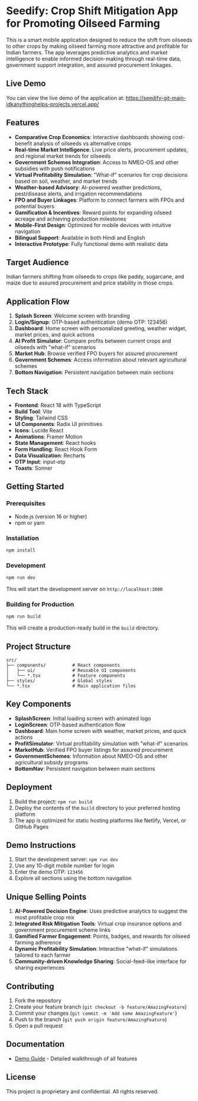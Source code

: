 # Seedify: Crop Shift Mitigation App for Promoting Oilseed Farming

This is a smart mobile application designed to reduce the shift from oilseeds to other crops by making oilseed farming more attractive and profitable for Indian farmers. The app leverages predictive analytics and market intelligence to enable informed decision-making through real-time data, government support integration, and assured procurement linkages.

## Live Demo

You can view the live demo of the application at: https://seedify-git-main-idkanythinghelps-projects.vercel.app/


## Features

- **Comparative Crop Economics**: Interactive dashboards showing cost-benefit analysis of oilseeds vs alternative crops
- **Real-time Market Intelligence**: Live price alerts, procurement updates, and regional market trends for oilseeds
- **Government Schemes Integration**: Access to NMEO-OS and other subsidies with push notifications
- **Virtual Profitability Simulation**: "What-if" scenarios for crop decisions based on soil, weather, and market trends
- **Weather-based Advisory**: AI-powered weather predictions, pest/disease alerts, and irrigation recommendations
- **FPO and Buyer Linkages**: Platform to connect farmers with FPOs and potential buyers
- **Gamification & Incentives**: Reward points for expanding oilseed acreage and achieving production milestones
- **Mobile-First Design**: Optimized for mobile devices with intuitive navigation
- **Bilingual Support**: Available in both Hindi and English
- **Interactive Prototype**: Fully functional demo with realistic data

## Target Audience

Indian farmers shifting from oilseeds to crops like paddy, sugarcane, and maize due to assured procurement and price stability in those crops.

## Application Flow

1. **Splash Screen**: Welcome screen with branding
2. **Login/Signup**: OTP-based authentication (demo OTP: 123456)
3. **Dashboard**: Home screen with personalized greeting, weather widget, market prices, and quick actions
4. **AI Profit Simulator**: Compare profits between current crops and oilseeds with "what-if" scenarios
5. **Market Hub**: Browse verified FPO buyers for assured procurement
6. **Government Schemes**: Access information about relevant agricultural schemes
7. **Bottom Navigation**: Persistent navigation between main sections

## Tech Stack

- **Frontend**: React 18 with TypeScript
- **Build Tool**: Vite
- **Styling**: Tailwind CSS
- **UI Components**: Radix UI primitives
- **Icons**: Lucide React
- **Animations**: Framer Motion
- **State Management**: React hooks
- **Form Handling**: React Hook Form
- **Data Visualization**: Recharts
- **OTP Input**: input-otp
- **Toasts**: Sonner

## Getting Started

### Prerequisites

- Node.js (version 16 or higher)
- npm or yarn

### Installation

```bash
npm install
```

### Development

```bash
npm run dev
```

This will start the development server on `http://localhost:3000`

### Building for Production

```bash
npm run build
```

This will create a production-ready build in the `build` directory.

## Project Structure

```
src/
├── components/          # React components
│   ├── ui/              # Reusable UI components
│   └── *.tsx            # Feature components
├── styles/              # Global styles
└── *.tsx                # Main application files
```

## Key Components

- **SplashScreen**: Initial loading screen with animated logo
- **LoginScreen**: OTP-based authentication flow
- **Dashboard**: Main home screen with weather, market prices, and quick actions
- **ProfitSimulator**: Virtual profitability simulation with "what-if" scenarios
- **MarketHub**: Verified FPO buyer listings for assured procurement
- **GovernmentSchemes**: Information about NMEO-OS and other agricultural subsidy programs
- **BottomNav**: Persistent navigation between main sections

## Deployment

1. Build the project: `npm run build`
2. Deploy the contents of the `build` directory to your preferred hosting platform
3. The app is optimized for static hosting platforms like Netlify, Vercel, or GitHub Pages

## Demo Instructions

1. Start the development server: `npm run dev`
2. Use any 10-digit mobile number for login
3. Enter the demo OTP: `123456`
4. Explore all sections using the bottom navigation

## Unique Selling Points

1. **AI-Powered Decision Engine**: Uses predictive analytics to suggest the most profitable crop mix
2. **Integrated Risk Mitigation Tools**: Virtual crop insurance options and government procurement scheme links
3. **Gamified Farmer Engagement**: Points, badges, and rewards for oilseed farming adherence
4. **Dynamic Profitability Simulation**: Interactive "what-if" simulations tailored to each farmer
5. **Community-driven Knowledge Sharing**: Social-feed-like interface for sharing experiences

## Contributing

1. Fork the repository
2. Create your feature branch (`git checkout -b feature/AmazingFeature`)
3. Commit your changes (`git commit -m 'Add some AmazingFeature'`)
4. Push to the branch (`git push origin feature/AmazingFeature`)
5. Open a pull request

## Documentation

- [Demo Guide](./src/DEMO_GUIDE.md) - Detailed walkthrough of all features


## License

This project is proprietary and confidential. All rights reserved.